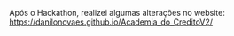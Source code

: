 Após o Hackathon, realizei algumas alterações no website: https://danilonovaes.github.io/Academia_do_CreditoV2/
